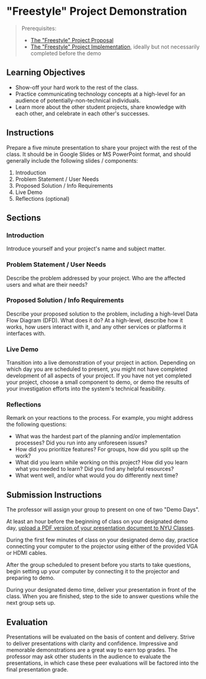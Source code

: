 # "Freestyle" Project Demonstration

> Prerequisites:
>   + [The "Freestyle" Project Proposal](/projects/freestyle/proposal.md)
>   + [The "Freestyle" Project Implementation](/projects/freestyle/implementation.md), ideally but not necessarily completed before the demo

## Learning Objectives

  + Show-off your hard work to the rest of the class.
  + Practice communicating technology concepts at a high-level for an audience of potentially-non-technical individuals.
  + Learn more about the other student projects, share knowledge with each other, and celebrate in each other's successes.

## Instructions

Prepare a five minute presentation to share your project with the rest of the class. It should be in Google Slides or MS PowerPoint format, and should generally include the following slides / components:

  1. Introduction
  2. Problem Statement / User Needs
  3. Proposed Solution / Info Requirements
  4. Live Demo
  5. Reflections (optional)

## Sections

### Introduction

Introduce yourself and your project's name and subject matter.

### Problem Statement / User Needs

Describe the problem addressed by your project. Who are the affected users and what are their needs?

### Proposed Solution / Info Requirements

Describe your proposed solution to the problem, including a high-level Data Flow Diagram (DFD). What does it do? At a high-level, describe how it works, how users interact with it, and any other services or platforms it interfaces with.

### Live Demo

Transition into a live demonstration of your project in action. Depending on which day you are scheduled to present, you might not have completed development of all aspects of your project. If you have not yet completed your project, choose a small component to demo, or demo the results of your investigation efforts into the system's technical feasibility.

### Reflections

Remark on your reactions to the process. For example, you might address the following questions:

  + What was the hardest part of the planning and/or implementation processes? Did you run into any unforeseen issues?
  + How did you prioritize features? For groups, how did you split up the work?
  + What did you learn while working on this project? How did you learn what you needed to learn? Did you find any helpful resources?
  + What went well, and/or what would you do differently next time?

## Submission Instructions

The professor will assign your group to present on one of two "Demo Days".

At least an hour before the beginning of class on your designated demo day, [upload a PDF version of your presentation document to NYU Classes](https://newclasses.nyu.edu/portal/site/e7aed58f-c4e8-4fbd-b8ab-40c86414d0ab/tool/f1178530-8a47-4ef7-831d-d554df55b4eb?assignmentId=/assignment/a/e7aed58f-c4e8-4fbd-b8ab-40c86414d0ab/ea14ea83-1336-4949-b945-d46aaf6b0146&panel=Main&sakai_action=doView_assignment).

During the first few minutes of class on your designated demo day, practice connecting your computer to the projector using either of the provided VGA or HDMI cables.

After the group scheduled to present before you starts to take questions, begin setting up your computer by connecting it to the projector and preparing to demo.

During your designated demo time, deliver your presentation in front of the class. When you are finished, step to the side to answer questions while the next group sets up.

## Evaluation

Presentations will be evaluated on the basis of content and delivery. Strive to deliver presentations with clarity and confidence. Impressive and memorable demonstrations are a great way to earn top grades. The professor may ask other students in the audience to evaluate the presentations, in which case these peer evaluations will be factored into the final presentation grade.
